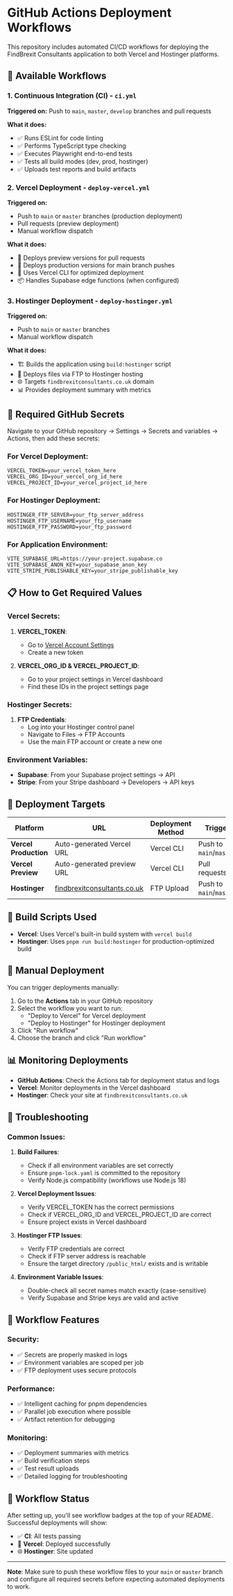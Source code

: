 # GitHub Actions Deployment Workflows

This repository includes automated CI/CD workflows for deploying the FindBrexit Consultants application to both Vercel and Hostinger platforms.

## 🚀 Available Workflows

### 1. Continuous Integration (CI) - `ci.yml`
**Triggered on:** Push to `main`, `master`, `develop` branches and pull requests

**What it does:**
- ✅ Runs ESLint for code linting
- ✅ Performs TypeScript type checking
- ✅ Executes Playwright end-to-end tests
- ✅ Tests all build modes (dev, prod, hostinger)
- ✅ Uploads test reports and build artifacts

### 2. Vercel Deployment - `deploy-vercel.yml`
**Triggered on:** 
- Push to `main` or `master` branches (production deployment)
- Pull requests (preview deployment)
- Manual workflow dispatch

**What it does:**
- 🚀 Deploys preview versions for pull requests
- 🚀 Deploys production versions for main branch pushes
- 🔧 Uses Vercel CLI for optimized deployment
- 📦 Handles Supabase edge functions (when configured)

### 3. Hostinger Deployment - `deploy-hostinger.yml`
**Triggered on:**
- Push to `main` or `master` branches
- Manual workflow dispatch

**What it does:**
- 🏗️ Builds the application using `build:hostinger` script
- 📁 Deploys files via FTP to Hostinger hosting
- 🌐 Targets `findbrexitconsultants.co.uk` domain
- 📊 Provides deployment summary with metrics

## 🔐 Required GitHub Secrets

Navigate to your GitHub repository → Settings → Secrets and variables → Actions, then add these secrets:

### For Vercel Deployment:
```
VERCEL_TOKEN=your_vercel_token_here
VERCEL_ORG_ID=your_vercel_org_id_here  
VERCEL_PROJECT_ID=your_vercel_project_id_here
```

### For Hostinger Deployment:
```
HOSTINGER_FTP_SERVER=your_ftp_server_address
HOSTINGER_FTP_USERNAME=your_ftp_username
HOSTINGER_FTP_PASSWORD=your_ftp_password
```

### For Application Environment:
```
VITE_SUPABASE_URL=https://your-project.supabase.co
VITE_SUPABASE_ANON_KEY=your_supabase_anon_key
VITE_STRIPE_PUBLISHABLE_KEY=your_stripe_publishable_key
```

## 📋 How to Get Required Values

### Vercel Secrets:
1. **VERCEL_TOKEN**: 
   - Go to [Vercel Account Settings](https://vercel.com/account/tokens)
   - Create a new token
   
2. **VERCEL_ORG_ID & VERCEL_PROJECT_ID**:
   - Go to your project settings in Vercel dashboard
   - Find these IDs in the project settings page

### Hostinger Secrets:
1. **FTP Credentials**:
   - Log into your Hostinger control panel
   - Navigate to Files → FTP Accounts
   - Use the main FTP account or create a new one

### Environment Variables:
- **Supabase**: From your Supabase project settings → API
- **Stripe**: From your Stripe dashboard → Developers → API keys

## 🎯 Deployment Targets

| Platform | URL | Deployment Method | Trigger |
|----------|-----|------------------|---------|
| **Vercel Production** | Auto-generated Vercel URL | Vercel CLI | Push to `main`/`master` |
| **Vercel Preview** | Auto-generated preview URL | Vercel CLI | Pull requests |
| **Hostinger** | [findbrexitconsultants.co.uk](https://findbrexitconsultants.co.uk) | FTP Upload | Push to `main`/`master` |

## 🔧 Build Scripts Used

- **Vercel**: Uses Vercel's built-in build system with `vercel build`
- **Hostinger**: Uses `pnpm run build:hostinger` for production-optimized build

## 🚨 Manual Deployment

You can trigger deployments manually:

1. Go to the **Actions** tab in your GitHub repository
2. Select the workflow you want to run:
   - "Deploy to Vercel" for Vercel deployment
   - "Deploy to Hostinger" for Hostinger deployment
3. Click "Run workflow"
4. Choose the branch and click "Run workflow"

## 📊 Monitoring Deployments

- **GitHub Actions**: Check the Actions tab for deployment status and logs
- **Vercel**: Monitor deployments in the Vercel dashboard
- **Hostinger**: Check your site at `findbrexitconsultants.co.uk`

## 🐛 Troubleshooting

### Common Issues:

1. **Build Failures**:
   - Check if all environment variables are set correctly
   - Ensure `pnpm-lock.yaml` is committed to the repository
   - Verify Node.js compatibility (workflows use Node.js 18)

2. **Vercel Deployment Issues**:
   - Verify VERCEL_TOKEN has the correct permissions
   - Check if VERCEL_ORG_ID and VERCEL_PROJECT_ID are correct
   - Ensure project exists in Vercel dashboard

3. **Hostinger FTP Issues**:
   - Verify FTP credentials are correct
   - Check if FTP server address is reachable
   - Ensure the target directory `/public_html/` exists and is writable

4. **Environment Variable Issues**:
   - Double-check all secret names match exactly (case-sensitive)
   - Verify Supabase and Stripe keys are valid and active

## 📝 Workflow Features

### Security:
- ✅ Secrets are properly masked in logs
- ✅ Environment variables are scoped per job
- ✅ FTP deployment uses secure protocols

### Performance:
- ✅ Intelligent caching for pnpm dependencies
- ✅ Parallel job execution where possible
- ✅ Artifact retention for debugging

### Monitoring:
- ✅ Deployment summaries with metrics
- ✅ Build verification steps
- ✅ Test result uploads
- ✅ Detailed logging for troubleshooting

## 🔄 Workflow Status

After setting up, you'll see workflow badges at the top of your README. Successful deployments will show:

- ✅ **CI**: All tests passing
- 🚀 **Vercel**: Deployed successfully  
- 🌐 **Hostinger**: Site updated

---

**Note**: Make sure to push these workflow files to your `main` or `master` branch and configure all required secrets before expecting automated deployments to work.
